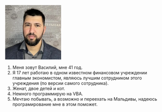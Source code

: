 
![](/i.jpg  "Василий Соколов ")
   
   
1. Меня зовут Василий, мне 41 год.
2. Я 17 лет работаю в одном известном финансовом учреждении главным экономистом, являюсь лучшим сотрудником этого учреждения (по версии самого сотрудника).
3. Женат, двое детей и кот.
4. Немного программирую на VBA.
5. Мечтаю побывать, а возможно и переехать на Мальдивы, надеюсь програмирование мне в этом поможет.